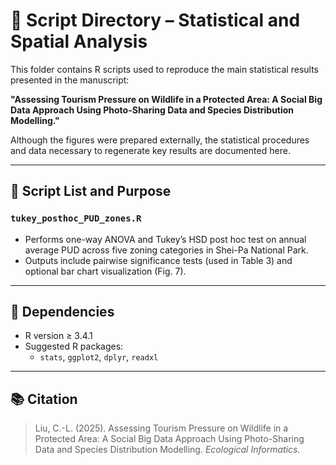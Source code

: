 # 📂 Script Directory – Statistical and Spatial Analysis

This folder contains R scripts used to reproduce the main statistical results presented in the manuscript:

**"Assessing Tourism Pressure on Wildlife in a Protected Area: A Social Big Data Approach Using Photo-Sharing Data and Species Distribution Modelling."**

Although the figures were prepared externally, the statistical procedures and data necessary to regenerate key results are documented here.

---

## 🧪 Script List and Purpose

### `tukey_posthoc_PUD_zones.R`
- Performs one-way ANOVA and Tukey’s HSD post hoc test on annual average PUD across five zoning categories in Shei-Pa National Park.
- Outputs include pairwise significance tests (used in Table 3) and optional bar chart visualization (Fig. 7).

---

## 🔧 Dependencies
- R version ≥ 3.4.1
- Suggested R packages:
  - `stats`, `ggplot2`, `dplyr`, `readxl`

---

## 📚 Citation

> Liu, C.-L. (2025). Assessing Tourism Pressure on Wildlife in a Protected Area: A Social Big Data Approach Using Photo-Sharing Data and Species Distribution Modelling. _Ecological Informatics._

